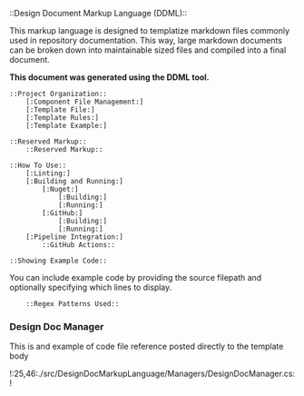 ::Design Document Markup Language (DDML)::

This markup language is designed to templatize markdown files commonly used in repository documentation. This way, large markdown documents can be broken down into maintainable sized files and compiled into a final document. 

**This document was generated using the DDML tool.**

    ::Project Organization::
        [:Component File Management:]
        [:Template File:]
        [:Template Rules:]
        [:Template Example:]

    ::Reserved Markup::
        ::Reserved Markup::

    ::How To Use::
        [:Linting:]
        [:Building and Running:]
            [:Nuget:]
                [:Building:]
                [:Running:]
            [:GitHub:]
                [:Building:]
                [:Running:]
        [:Pipeline Integration:]
            ::GitHub Actions::

    ::Showing Example Code::

You can include example code by providing the source filepath and optionally specifying which lines to display.

        ::Regex Patterns Used::

### Design Doc Manager

This is and example of code file reference posted directly to the template body

!:25,46:./src/DesignDocMarkupLanguage/Managers/DesignDocManager.cs:!